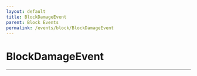 ```yaml
---
layout: default
title: BlockDamageEvent
parent: Block Events
permalink: /events/block/BlockDamageEvent
---
```


# BlockDamageEvent

---
